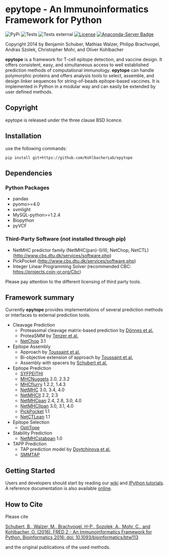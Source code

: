 # epytope - An Immunoinformatics Framework for Python

![PyPi](https://github.com/KohlbacherLab/epytope/actions/workflows/pypi-publish.yml/badge.svg)
![Tests](https://github.com/KohlbacherLab/epytope/actions/workflows/python-test-conda.yml/badge.svg)
![Tests external](https://github.com/KohlbacherLab/epytope/actions/workflows/python-test-conda-external.yml/badge.svg)
[![License](https://img.shields.io/badge/License-BSD_3--Clause-blue.svg)](https://opensource.org/licenses/BSD-3-Clause)
[![Anaconda-Server Badge](https://anaconda.org/bioconda/fred2/badges/installer/conda.svg)](https://conda.anaconda.org/bioconda)

Copyright 2014 by Benjamin Schuber,  Mathias Walzer, Philipp Brachvogel, Andras Szolek, Christopher Mohr, and Oliver Kohlbacher

**epytope** is a framework for T-cell epitope detection, and vaccine design. It offers consistent, easy, and simultaneous access to well established prediction methods of computational immunology. **epytope** can handle polymorphic proteins and offers analysis tools to select, assemble, and design linker sequences for string-of-beads epitope-based vaccines. It is implemented in Python in a modular way and can easily be extended by user defined methods.

## Copyright

epytope is released under the three clause BSD licence.

## Installation

use the following commands:

    pip install git+https://github.com/KohlbacherLab/epytope

## Dependencies

### Python Packages

- pandas
- pyomo>=4.0
- svmlight
- MySQL-python>=1.2.4
- Biopython
- pyVCF

### Third-Party Software (not installed through pip)

- NetMHC predictor family (NetMHC(pan)-(I/II), NetChop, NetCTL) (<http://www.cbs.dtu.dk/services/software.php>)
- PickPocket (<http://www.cbs.dtu.dk/services/software.php>)
- Integer Linear Programming Solver (recommended CBC: <https://projects.coin-or.org/Cbc>)

Please pay attention to the different licensing of third party tools.

## Framework summary

Currently **epytope** provides implementations of several prediction methods or interfaces to external prediction tools.

- Cleavage Prediction
  - Proteasomal cleavage matrix-based prediction by [Dönnes et al.](https://pubmed.ncbi.nlm.nih.gov/15987883/)
  - ProteaSMM by [Tenzer et al.](https://pubmed.ncbi.nlm.nih.gov/15868101/)
  - [NetChop](https://pubmed.ncbi.nlm.nih.gov/15744535/) 3.1
- Epitope Assembly
  - Approach by [Toussaint et al.](https://pubmed.ncbi.nlm.nih.gov/21875632/)
  - Bi-objective extension of approach by [Toussaint et al.](https://pubmed.ncbi.nlm.nih.gov/21875632/)
  - Assembly with spacers by [Schubert et al.](https://pubmed.ncbi.nlm.nih.gov/26813686/)
- Epitope Prediction
  - [SYFPEITHI](https://link.springer.com/article/10.1007/s002510050595)
  - [MHCNuggets](https://pubmed.ncbi.nlm.nih.gov/31871119/) 2.0, 2.3.2
  - [MHCflurry](https://pubmed.ncbi.nlm.nih.gov/29960884/) 1.2.2, 1.4.3
  - [NetMHC](https://pubmed.ncbi.nlm.nih.gov/26515819/) 3.0, 3.4, 4.0
  - [NetMHCII](https://pubmed.ncbi.nlm.nih.gov/29315598/) 2.2, 2.3
  - [NetMHCpan](https://pubmed.ncbi.nlm.nih.gov/28978689/) 2.4, 2.8, 3.0, 4.0
  - [NetMHCIIpan](https://pubmed.ncbi.nlm.nih.gov/32406916/) 3.0, 3.1, 4.0
  - [PickPocket](https://pubmed.ncbi.nlm.nih.gov/19297351/) 1.1
  - [NetCTLpan](https://pubmed.ncbi.nlm.nih.gov/20379710/) 1.1
- Epitope Selection
  - [OptiTope](https://www.ncbi.nlm.nih.gov/pmc/articles/PMC2703925/)
- Stability Prediction
  - [NetMHCstabpan](https://www.ncbi.nlm.nih.gov/pmc/articles/PMC4976001/) 1.0
- TAPP Prediction
  - TAP prediction model by [Doytchinova et al.](https://pubmed.ncbi.nlm.nih.gov/15557175/)
  - [SMMTAP](https://pubmed.ncbi.nlm.nih.gov/12902473/)

## Getting Started

Users and developers should start by reading our [wiki](https://github.com/KohlbacherLab/epytope/wiki) and [IPython tutorials](https://github.com/KohlbacherLab/epytope/tree/master/epytope/tutorials). A reference documentation is also available [online](http://fred2.readthedocs.org/en/latest/).

## How to Cite

Please cite

[Schubert, B., Walzer, M., Brachvogel, H-P., Sozolek, A., Mohr, C., and Kohlbacher, O. (2016). FRED 2 - An Immunoinformatics Framework for Python. Bioinformatics 2016; doi: 10.1093/bioinformatics/btw113](http://bioinformatics.oxfordjournals.org/content/early/2016/02/26/bioinformatics.btw113.short?rss=1)

and the original publications of the used methods.

